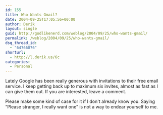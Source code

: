 ```yaml
---
id: 155
title: Who Wants Gmail?
date: 2004-09-25T17:05:56+00:00
author: Derik
layout: single
guid: http://godlikenerd.com/weblog/2004/09/25/who-wants-gmail/
permalink: /weblog/2004/09/25/who-wants-gmail/
dsq_thread_id:
  - "64766076"
shorturl:
  - http://l.derik.us/6c
categories:
  - Personal
---
```

Lately Google has been really generous with invitations to their free email service. I keep getting back up to maximum six invites, almost as fast as I can give them out. If you are interested, leave a comment.

Please make some kind of case for it if I don't already know you. Saying &#8220;Please stranger, I really want one&#8221; is not a way to endear yourself to me.